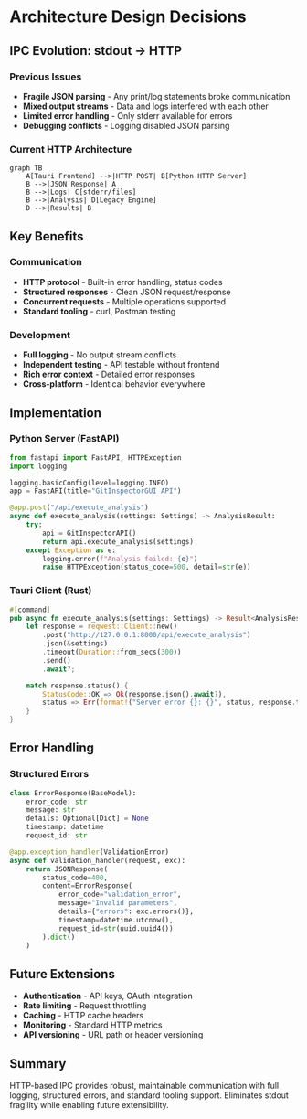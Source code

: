 # Architecture Design Decisions

## IPC Evolution: stdout → HTTP

### Previous Issues

-   **Fragile JSON parsing** - Any print/log statements broke communication
-   **Mixed output streams** - Data and logs interfered with each other
-   **Limited error handling** - Only stderr available for errors
-   **Debugging conflicts** - Logging disabled JSON parsing

### Current HTTP Architecture

```mermaid
graph TB
    A[Tauri Frontend] -->|HTTP POST| B[Python HTTP Server]
    B -->|JSON Response| A
    B -->|Logs| C[stderr/files]
    B -->|Analysis| D[Legacy Engine]
    D -->|Results| B
```

## Key Benefits

### Communication

-   **HTTP protocol** - Built-in error handling, status codes
-   **Structured responses** - Clean JSON request/response
-   **Concurrent requests** - Multiple operations supported
-   **Standard tooling** - curl, Postman testing

### Development

-   **Full logging** - No output stream conflicts
-   **Independent testing** - API testable without frontend
-   **Rich error context** - Detailed error responses
-   **Cross-platform** - Identical behavior everywhere

## Implementation

### Python Server (FastAPI)

```python
from fastapi import FastAPI, HTTPException
import logging

logging.basicConfig(level=logging.INFO)
app = FastAPI(title="GitInspectorGUI API")

@app.post("/api/execute_analysis")
async def execute_analysis(settings: Settings) -> AnalysisResult:
    try:
        api = GitInspectorAPI()
        return api.execute_analysis(settings)
    except Exception as e:
        logging.error(f"Analysis failed: {e}")
        raise HTTPException(status_code=500, detail=str(e))
```

### Tauri Client (Rust)

```rust
#[command]
pub async fn execute_analysis(settings: Settings) -> Result<AnalysisResult, String> {
    let response = reqwest::Client::new()
        .post("http://127.0.0.1:8000/api/execute_analysis")
        .json(&settings)
        .timeout(Duration::from_secs(300))
        .send()
        .await?;

    match response.status() {
        StatusCode::OK => Ok(response.json().await?),
        status => Err(format!("Server error {}: {}", status, response.text().await?))
    }
}
```

## Error Handling

### Structured Errors

```python
class ErrorResponse(BaseModel):
    error_code: str
    message: str
    details: Optional[Dict] = None
    timestamp: datetime
    request_id: str

@app.exception_handler(ValidationError)
async def validation_handler(request, exc):
    return JSONResponse(
        status_code=400,
        content=ErrorResponse(
            error_code="validation_error",
            message="Invalid parameters",
            details={"errors": exc.errors()},
            timestamp=datetime.utcnow(),
            request_id=str(uuid.uuid4())
        ).dict()
    )
```

## Future Extensions

-   **Authentication** - API keys, OAuth integration
-   **Rate limiting** - Request throttling
-   **Caching** - HTTP cache headers
-   **Monitoring** - Standard HTTP metrics
-   **API versioning** - URL path or header versioning

## Summary

HTTP-based IPC provides robust, maintainable communication with full logging, structured errors, and standard tooling support. Eliminates stdout fragility while enabling future extensibility.
